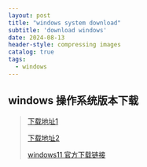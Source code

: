 ```yaml
---
layout: post
title: "windows system download"
subtitle: 'download windows'
date: 2024-08-13
header-style: compressing images
catalog: true
tags:
  - windows
---
```

## windows 操作系统版本下载
>[下载地址1](https://tb.rg-adguard.net/public.php)
>
>[下载地址2](https://hellowindows.cn/)
>
>[windows11 官方下载链接](https://www.microsoft.com/zh-cn/software-download/windows11)
>
